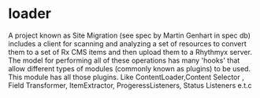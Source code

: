 # loader

 A project known as Site Migration (see spec by Martin Genhart in spec db)
includes a client for scanning and analyzing a set of resources to convert
them to a set of Rx CMS items and then upload them to a Rhythmyx server.
 The model for performing all of these operations has many 'hooks' that allow
  different types of modules (commonly known as plugins) to be used. This 
  module has all those plugins.
  Like ContentLoader,Content Selector , Field Transformer, ItemExtractor, ProgeressListeners, Status Listeners e.t.c
  
  